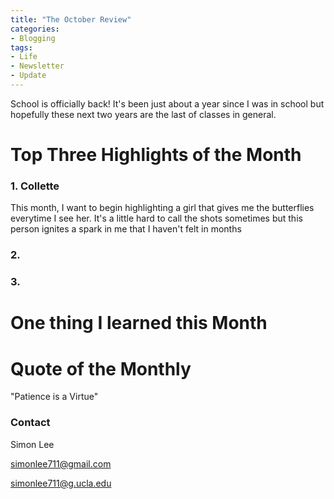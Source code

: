 ```yaml
---
title: "The October Review"
categories:
- Blogging
tags:
- Life
- Newsletter
- Update
---
```


School is officially back! It's been just about a year since I was in school but hopefully these next two years are the last of classes in general.

# Top Three Highlights of the Month

### 1. Collette

This month, I want to begin highlighting a girl that gives me the butterflies everytime I see her. It's a little hard to call the shots sometimes but this person ignites a spark in me that I haven't felt in months

### 2. 

### 3.

# One thing I learned this Month

### 

# Quote of the Monthly 

"Patience is a Virtue"

### Contact

Simon Lee

simonlee711@gmail.com

simonlee711@g.ucla.edu